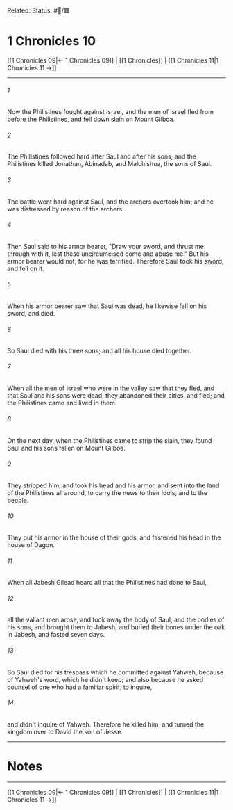 Related:
Status: #📖/🟥
# 1 Chronicles 10

[[1 Chronicles 09|← 1 Chronicles 09]] | [[1 Chronicles]] | [[1 Chronicles 11|1 Chronicles 11 →]]
***



###### 1 
Now the Philistines fought against Israel, and the men of Israel fled from before the Philistines, and fell down slain on Mount Gilboa. 

###### 2 
The Philistines followed hard after Saul and after his sons; and the Philistines killed Jonathan, Abinadab, and Malchishua, the sons of Saul. 

###### 3 
The battle went hard against Saul, and the archers overtook him; and he was distressed by reason of the archers. 

###### 4 
Then Saul said to his armor bearer, "Draw your sword, and thrust me through with it, lest these uncircumcised come and abuse me." But his armor bearer would not; for he was terrified. Therefore Saul took his sword, and fell on it. 

###### 5 
When his armor bearer saw that Saul was dead, he likewise fell on his sword, and died. 

###### 6 
So Saul died with his three sons; and all his house died together. 

###### 7 
When all the men of Israel who were in the valley saw that they fled, and that Saul and his sons were dead, they abandoned their cities, and fled; and the Philistines came and lived in them. 

###### 8 
On the next day, when the Philistines came to strip the slain, they found Saul and his sons fallen on Mount Gilboa. 

###### 9 
They stripped him, and took his head and his armor, and sent into the land of the Philistines all around, to carry the news to their idols, and to the people. 

###### 10 
They put his armor in the house of their gods, and fastened his head in the house of Dagon. 

###### 11 
When all Jabesh Gilead heard all that the Philistines had done to Saul, 

###### 12 
all the valiant men arose, and took away the body of Saul, and the bodies of his sons, and brought them to Jabesh, and buried their bones under the oak in Jabesh, and fasted seven days. 

###### 13 
So Saul died for his trespass which he committed against Yahweh, because of Yahweh's word, which he didn't keep; and also because he asked counsel of one who had a familiar spirit, to inquire, 

###### 14 
and didn't inquire of Yahweh. Therefore he killed him, and turned the kingdom over to David the son of Jesse.

---
# Notes


***
[[1 Chronicles 09|← 1 Chronicles 09]] | [[1 Chronicles]] | [[1 Chronicles 11|1 Chronicles 11 →]]
